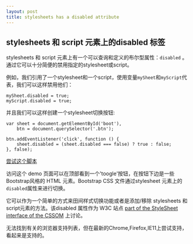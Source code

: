 ```yaml
---
layout: post
title: stylesheets has a disabled attribute
---
```

## stylesheets 和 script 元素上的disabled 标签

stylesheets 和 script 元素上有一个可以查询和定义的布尔型属性：`disabled` 。通过它可以十分简便的禁用指定的stylesheet或script。
<!-- more -->
例如，我们引用了一个stylesheet和一个script，使用变量`mySheet`和`myScript`代表，我们可以这样禁用他们：

    mySheet.disabled = true;
    myScript.disabled = true;
    
并且我们可以这样创建一个stylesheet切换按钮:
    
    var sheet = document.getElementById('boot'),
        btn = document.querySelector('.btn');
        
    btn.addEventListener('click', function () {
        sheet.disabled = (sheet.disabled === false) ? true : false;
    }, false);

[尝试这个脚本](https://jsbin.com/jeveze/edit?html,js,output)

访问这个 demo 页面可以在顶部看到一个'toogle'按钮，在按钮下边是一些Bootstrap风格的 HTML 元素。Bootstrap CSS 文件通过stylesheet 元素上的 `disabled`属性来进行切换。

它可以作为一个简单的方式来田间样式切换功能或者是添加/移除 stylesheets 和 script元素的方法。该disabled 属性作为 W3C 站点 [part of the StyleSheet interface of the CSSOM](https://drafts.csswg.org/cssom/#stylesheet) 上讨论。

无法找到有关的浏览器支持列表，但在最新的Chrome,Firefox,IE11上尝试支持，看起来是支持的。


